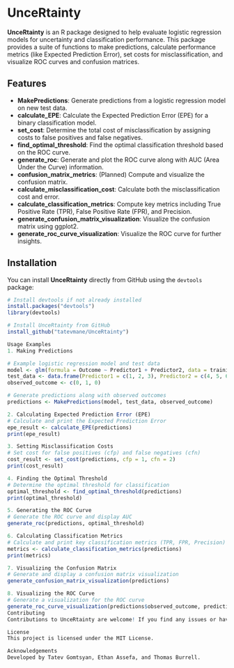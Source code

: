 # UnceRtainty

**UnceRtainty** is an R package designed to help evaluate logistic regression models for uncertainty and classification performance. This package provides a suite of functions to make predictions, calculate performance metrics (like Expected Prediction Error), set costs for misclassification, and visualize ROC curves and confusion matrices.

## Features

- **MakePredictions**: Generate predictions from a logistic regression model on new test data.
- **calculate_EPE**: Calculate the Expected Prediction Error (EPE) for a binary classification model.
- **set_cost**: Determine the total cost of misclassification by assigning costs to false positives and false negatives.
- **find_optimal_threshold**: Find the optimal classification threshold based on the ROC curve.
- **generate_roc**: Generate and plot the ROC curve along with AUC (Area Under the Curve) information.
- **confusion_matrix_metrics**: (Planned) Compute and visualize the confusion matrix.
- **calculate_misclassification_cost**: Calculate both the misclassification cost and error.
- **calculate_classification_metrics**: Compute key metrics including True Positive Rate (TPR), False Positive Rate (FPR), and Precision.
- **generate_confusion_matrix_visualization**: Visualize the confusion matrix using ggplot2.
- **generate_roc_curve_visualization**: Visualize the ROC curve for further insights.

## Installation

You can install **UnceRtainty** directly from GitHub using the `devtools` package:

```r
# Install devtools if not already installed
install.packages("devtools")
library(devtools)

# Install UnceRtainty from GitHub
install_github("tatevmane/UnceRtainty")

Usage Examples
1. Making Predictions

# Example logistic regression model and test data
model <- glm(formula = Outcome ~ Predictor1 + Predictor2, data = training_data, family = binomial)
test_data <- data.frame(Predictor1 = c(1, 2, 3), Predictor2 = c(4, 5, 6))
observed_outcome <- c(0, 1, 0)

# Generate predictions along with observed outcomes
predictions <- MakePredictions(model, test_data, observed_outcome)

2. Calculating Expected Prediction Error (EPE)
# Calculate and print the Expected Prediction Error
epe_result <- calculate_EPE(predictions)
print(epe_result)

3. Setting Misclassification Costs
# Set cost for false positives (cfp) and false negatives (cfn)
cost_result <- set_cost(predictions, cfp = 1, cfn = 2)
print(cost_result)

4. Finding the Optimal Threshold
# Determine the optimal threshold for classification
optimal_threshold <- find_optimal_threshold(predictions)
print(optimal_threshold)

5. Generating the ROC Curve
# Generate the ROC curve and display AUC
generate_roc(predictions, optimal_threshold)

6. Calculating Classification Metrics
# Calculate and print key classification metrics (TPR, FPR, Precision)
metrics <- calculate_classification_metrics(predictions)
print(metrics)

7. Visualizing the Confusion Matrix
# Generate and display a confusion matrix visualization
generate_confusion_matrix_visualization(predictions)

8. Visualizing the ROC Curve
# Generate a visualization for the ROC curve
generate_roc_curve_visualization(predictions$observed_outcome, predictions$predictions)
Contributing
Contributions to UnceRtainty are welcome! If you find any issues or have suggestions for improvements, please open an issue or submit a pull request on GitHub.

License
This project is licensed under the MIT License.

Acknowledgements
Developed by Tatev Gomtsyan, Ethan Assefa, and Thomas Burrell.
